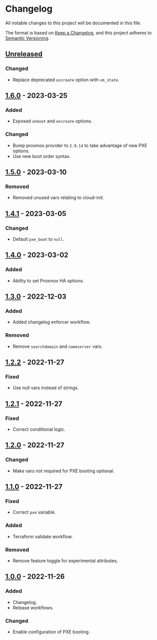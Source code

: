 # Changelog

All notable changes to this project will be documented in this file.

The format is based on [Keep a Changelog](https://keepachangelog.com/en/1.0.0/),
and this project adheres to [Semantic Versioning](https://semver.org/spec/v2.0.0.html).

## [Unreleased]

### Changed

- Replace deprecated `oncreate` option with `vm_state`.

## [1.6.0] - 2023-03-25

### Added

- Exposed `onboot` and `oncreate` options.

### Changed

- Bump proxmox provider to `2.9.14` to take advantage of new PXE options.
- Use new boot order syntax.

## [1.5.0] - 2023-03-10

### Removed

- Removed unused vars relating to cloud-init.

## [1.4.1] - 2023-03-05

### Changed

- Default `pxe_boot` to `null`.

## [1.4.0] - 2023-03-02

### Added

- Ability to set Proxmox HA options.

## [1.3.0] - 2022-12-03

### Added

- Added changelog enforcer workflow.

### Removed

- Remove `searchdomain` and `nameserver` vars.

## [1.2.2] - 2022-11-27

### Fixed

- Use null vars instead of strings.

## [1.2.1] - 2022-11-27

### Fixed

- Correct conditional logic.

## [1.2.0] - 2022-11-27

### Changed

- Make vars not required for PXE booting optional.

## [1.1.0] - 2022-11-27

### Fixed

- Correct `pxe` variable.

### Added

- Terraform validate workflow.

### Removed

- Remove feature toggle for experimental attributes.

## [1.0.0] - 2022-11-26

### Added

- Changelog.
- Release workflows.

### Changed

- Enable configuration of PXE booting.

[Unreleased]: https://github.com/a7d-corp/terraform-module-proxmox-instance/compare/v1.6.0...HEAD
[1.6.0]: https://github.com/a7d-corp/terraform-module-proxmox-instance/compare/v1.5.0...v1.6.0
[1.5.0]: https://github.com/a7d-corp/terraform-module-proxmox-instance/compare/v1.4.1...v1.5.0
[1.4.1]: https://github.com/a7d-corp/terraform-module-proxmox-instance/compare/v1.4.0...v1.4.1
[1.4.0]: https://github.com/a7d-corp/terraform-module-proxmox-instance/compare/v1.3.0...v1.4.0
[1.3.0]: https://github.com/a7d-corp/terraform-module-proxmox-instance/compare/v1.2.2...v1.3.0
[1.2.2]: https://github.com/a7d-corp/terraform-module-proxmox-instance/compare/v1.2.1...v1.2.2
[1.2.1]: https://github.com/a7d-corp/terraform-module-proxmox-instance/compare/v1.2.0...v1.2.1
[1.2.0]: https://github.com/a7d-corp/terraform-module-proxmox-instance/compare/v1.1.0...v1.2.0
[1.1.0]: https://github.com/a7d-corp/terraform-module-proxmox-instance/compare/v1.0.0...v1.1.0
[1.0.0]: https://github.com/a7d-corp/terraform-module-proxmox-instance/releases/tag/v1.0.0
